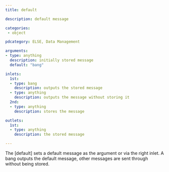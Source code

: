 ```yaml
---
title: default

description: default message

categories:
 - object

pdcategory: ELSE, Data Management

arguments:
- type: anything
  description: initially stored message
  default: "bang"

inlets:
  1st:
  - type: bang
    description: outputs the stored message
  - type: anything
    description: outputs the message without storing it
  2nd:
  - type: anything
    description: stores the message

outlets:
  1st:
  - type: anything
    description: the stored message

---
```


The [default] sets a default message as the argument or via the right inlet. A bang outputs the default message, other messages are sent through without being stored.

